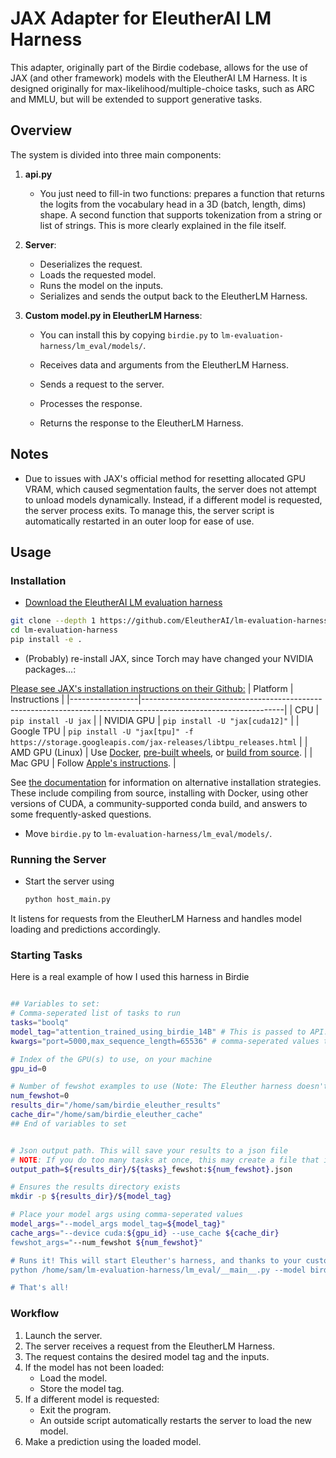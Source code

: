 # JAX Adapter for EleutherAI LM Harness

This adapter, originally part of the Birdie codebase, allows for the use of JAX (and other framework) models with the EleutherAI LM Harness. It is designed originally for max-likelihood/multiple-choice tasks, such as ARC and MMLU, but will be extended to support generative tasks.

## Overview

The system is divided into three main components:

1. **api.py**
   - You just need to fill-in two functions: prepares a function that returns the logits from the vocabulary head in a 3D (batch, length, dims) shape. A second function that supports tokenization from a string or list of strings. This is more clearly explained in the file itself.
1. **Server**:
    - Deserializes the request.
    - Loads the requested model.
    - Runs the model on the inputs.
    - Serializes and sends the output back to the EleutherLM Harness.

2. **Custom model.py in EleutherLM Harness**:
   - You can install this by copying `birdie.py` to `lm-evaluation-harness/lm_eval/models/`.

    - Receives data and arguments from the EleutherLM Harness.
    - Sends a request to the server.
    - Processes the response.
    - Returns the response to the EleutherLM Harness.

## Notes

- Due to issues with JAX's official method for resetting allocated GPU VRAM, which caused segmentation faults, the server does not attempt to unload models dynamically. Instead, if a different model is requested, the server process exits. To manage this, the server script is automatically restarted in an outer loop for ease of use.

## Usage

### Installation

- [Download the EleutherAI LM evaluation harness](https://github.com/EleutherAI/lm-evaluation-harness)
```bash
git clone --depth 1 https://github.com/EleutherAI/lm-evaluation-harness
cd lm-evaluation-harness
pip install -e .
```

- (Probably) re-install JAX, since Torch may have changed your NVIDIA packages...:

[Please see JAX's installation instructions on their Github:](https://github.com/jax-ml/jax?tab=readme-ov-file#installation)
| Platform        | Instructions                                                                                                    |
|-----------------|-----------------------------------------------------------------------------------------------------------------|
| CPU             | `pip install -U jax`                                                                                            |
| NVIDIA GPU      | `pip install -U "jax[cuda12]"`                                                                                  |
| Google TPU      | `pip install -U "jax[tpu]" -f https://storage.googleapis.com/jax-releases/libtpu_releases.html`                 |
| AMD GPU (Linux) | Use [Docker](https://hub.docker.com/r/rocm/jax-community/tags), [pre-built wheels](https://github.com/ROCm/jax/releases), or [build from source](https://jax.readthedocs.io/en/latest/developer.html#additional-notes-for-building-a-rocm-jaxlib-for-amd-gpus). |
| Mac GPU         | Follow [Apple's instructions](https://developer.apple.com/metal/jax/).                                          |

See [the documentation](https://jax.readthedocs.io/en/latest/installation.html)
for information on alternative installation strategies. These include compiling
from source, installing with Docker, using other versions of CUDA, a
community-supported conda build, and answers to some frequently-asked questions.


- Move `birdie.py` to `lm-evaluation-harness/lm_eval/models/`.

### Running the Server

- Start the server using
  ```bash
  python host_main.py
  ```
It listens for requests from the EleutherLM Harness and handles model loading and predictions accordingly.

### Starting Tasks
Here is a real example of how I used this harness in Birdie
```bash

## Variables to set:
# Comma-seperated list of tasks to run
tasks="boolq"
model_tag="attention_trained_using_birdie_14B" # This is passed to API.py, which you must update to load in your desired model.
kwargs="port=5000,max_sequence_length=65536" # comma-seperated values that you can pass in. These will make it all the way to load_model() and load_tokenizer() in API.py!

# Index of the GPU(s) to use, on your machine
gpu_id=0

# Number of fewshot examples to use (Note: The Eleuther harness doesn't support this for all tasks, and may not tell you that few shot examples weren't added...)
num_fewshot=0
results_dir="/home/sam/birdie_eleuther_results"
cache_dir="/home/sam/birdie_eleuther_cache"
## End of variables to set


# Json output path. This will save your results to a json file
# NOTE: If you do too many tasks at once, this may create a file that is too long for your OS!
output_path=${results_dir}/${tasks}_fewshot:${num_fewshot}.json

# Ensures the results directory exists
mkdir -p ${results_dir}/${model_tag}

# Place your model args using comma-seperated values
model_args="--model_args model_tag=${model_tag}" 
cache_args="--device cuda:${gpu_id} --use_cache ${cache_dir} 
fewshot_args="--num_fewshot ${num_fewshot}"

# Runs it! This will start Eleuther's harness, and thanks to your custom model, the requests will be forwarded to our server running in host_main.py, which will load the model, tokenize the inputs, and return the final losses to the harness.
python /home/sam/lm-evaluation-harness/lm_eval/__main__.py --model birdie ${model_args} ${fewshot_args} --tasks ${tasks}  --output_path ${output_args} ${cache_args}

# That's all!
```


### Workflow

1. Launch the server.
2. The server receives a request from the EleutherLM Harness.
3. The request contains the desired model tag and the inputs.
4. If the model has not been loaded:
    - Load the model.
    - Store the model tag.
5. If a different model is requested:
    - Exit the program.
    - An outside script automatically restarts the server to load the new model.
6. Make a prediction using the loaded model.
